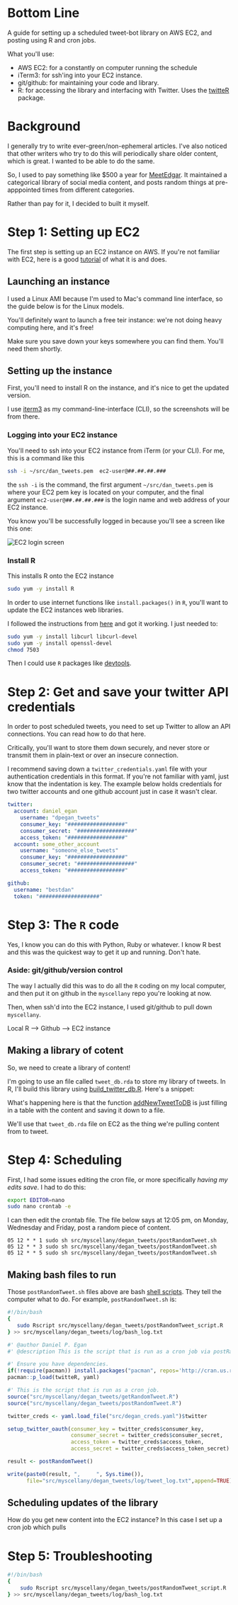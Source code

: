 
# Bottom Line
A guide for setting up a scheduled tweet-bot library on AWS EC2, and posting using R and cron jobs. 

What you'll use:  
- AWS EC2: for a constantly on computer running the schedule   
- iTerm3: for ssh'ing into your EC2 instance.  
- git/github: for maintaining your code and library.   
- R: for accessing the library and interfacing with Twitter. Uses the [twitteR](https://cran.r-project.org/web/packages/twitteR/index.html) package. 


# Background
I generally try to write ever-green/non-ephemeral articles. I've also noticed that other writers who try to do this will periodically share older content, which is great. I wanted to be able to do the same. 
 
So, I used to pay something like $500 a year for [MeetEdgar](www.meetedgar.com). It maintained a categorical library of social media content, and posts random things at pre-apppointed times from different categories. 

Rather than pay for it, I decided to built it myself. 


# Step 1: Setting up EC2
The first step is setting up an EC2 instance on AWS. If you're not familiar with EC2, here is a good [tutorial](https://www.datacamp.com/community/tutorials/aws-ec2-beginner-tutorial) of what it is and does. 

## Launching an instance
I used a Linux AMI because I'm used to Mac's command line interface, so the guide below is for the Linux models. 

You'll definitely want to launch a free teir instance: we're not doing heavy computing here, and it's free! 

Make sure you save down your keys somewhere you can find them. You'll need them shortly.

## Setting up the instance
First, you'll need to install R on the instance, and it's nice to get the updated version. 

I use [iterm3](https://www.iterm2.com/) as my command-line-interface (CLI), so the screenshots will be from there.

### Logging into your EC2 instance
You'll need to ssh into your EC2 instance from iTerm (or your CLI). For me, this is a command like this

```bash
ssh -i ~/src/dan_tweets.pem  ec2-user@##.##.##.###
```

the `ssh -i` is the command, the first argument `~/src/dan_tweets.pem` is where your EC2 pem key is located on your computer, and the final argument `ec2-user@##.##.##.###` is the login name and web address of your EC2 instance. 

You know you'll be successfully logged in because you'll see a screen like this one:  

![](ec2_login_screen.png "EC2 login screen")

### Install R

This installs R onto the EC2 instance
```bash
sudo yum -y install R
```

In order to use internet functions like `install.packages()` in `R`, you'll want to update the EC2 instances web libraries. 

I followed the instructions from [here](https://stackoverflow.com/questions/20923209/problems-installing-the-devtools-package) and got it working. I just needed to:

```bash
sudo yum -y install libcurl libcurl-devel
sudo yum -y install openssl-devel
chmod 7503
```
Then I could use `R` packages like [devtools](https://github.com/r-lib/devtools). 

# Step 2: Get and save your twitter API credentials
In order to post scheduled tweets, you need to set up Twitter to allow an API connections. You can read how to do that here. 

Critically, you'll want to store them down securely, and never store or transmit them in plain-text or over an insecure connection. 

I recommend saving down a `twitter_credentials.yaml` file with your authentication credentials in this format. If you're not familiar with yaml, just know that the indentation is key. The example below holds credentials for two twitter accounts and one github account just in case it wasn't clear. 


```yaml
twitter:
  account: daniel_egan
    username: "dpegan_tweets"
    consumer_key: "##################"
    consumer_secret: "##################"
    access_token: "##################"
  account: some_other_account
    username: "someone_else_tweets"
    consumer_key: "##################"
    consumer_secret: "##################"
    access_token: "##################"

github:
  username: "bestdan"
  token: "###################"
```

# Step 3: The `R` code
Yes, I know you can do this with Python, Ruby or whatever. I know R best and this was the quickest way to get it up and running. Don't hate. 

### Aside: git/github/version control

The way I actually did this was to do all the `R` coding on my local computer, and then put it on github in the `myscellany` repo you're looking at now. 

Then, when ssh'd into the EC2 instance, I used git/github to pull down `myscellany`. 

Local R --> Github --> EC2 instance


## Making a library of cotent
So, we need to create a library of content! 

I'm going to use an file called `tweet_db.rda` to store my library of tweets. In R, I'll build this library using [build_twitter_db.R](build_twitter_db.R). Here's a snippet:

What's happening here is that the function [addNewTweetToDB](addNewTweetToDB.R) is just filling in a table with the content and saving it down to a file. 

We'll use that `tweet_db.rda` file on EC2 as the thing we're pulling content from to tweet. 




# Step 4: Scheduling


First, I had some issues editing the cron file, or more specifically _having my edits save_. I had to do this: 

```bash
export EDITOR=nano
sudo nano crontab -e
```

I can then edit the crontab file. The file below says at 12:05 pm, on Monday, Wednesday and Friday, post a random piece of content. 

```crontab
05 12 * * 1 sudo sh src/myscellany/degan_tweets/postRandomTweet.sh
05 12 * * 3 sudo sh src/myscellany/degan_tweets/postRandomTweet.sh
05 12 * * 5 sudo sh src/myscellany/degan_tweets/postRandomTweet.sh
```

## Making bash files to run 
Those `postRandomTweet.sh` files above are bash [shell scripts](https://fileinfo.com/extension/sh). They tell the computer what to do. For example, `postRandomTweet.sh` is:
 
 ```bash
 #!/bin/bash                                                             # Hi! I'm a bash file. 
{
    sudo Rscript src/myscellany/degan_tweets/postRandomTweet_script.R    # As a super-user, please use R to run this file.
} >> src/myscellany/degan_tweets/log/bash_log.txt                        # Send any output to this text file (for troubleshooting.)
```


```r
#' @author Daniel P. Egan
#' @description This is the script that is run as a cron job via postRandomTweet.sh

#' Ensure you have dependencies. 
if(!require(pacman)) install.packages("pacman", repos='http://cran.us.r-project.org')
pacman::p_load(twitteR, yaml)

#' This is the script that is run as a cron job.
source("src/myscellany/degan_tweets/getRandomTweet.R")
source("src/myscellany/degan_tweets/postRandomTweet.R")

twitter_creds <- yaml.load_file("src/degan_creds.yaml")$twitter

setup_twitter_oauth(consumer_key = twitter_creds$consumer_key, 
                    consumer_secret = twitter_creds$consumer_secret, 
                    access_token = twitter_creds$access_token, 
                    access_secret = twitter_creds$access_token_secret)

result <- postRandomTweet()

write(paste0(result, ",     ", Sys.time()),
      file="src/myscellany/degan_tweets/log/tweet_log.txt",append=TRUE)

```

## Scheduling updates of the library
How do you get new content into the EC2 instance? In this case I set up a cron job which pulls 

# Step 5: Troubleshooting

```bash
#!/bin/bash
{
    sudo Rscript src/myscellany/degan_tweets/postRandomTweet_script.R
} >> src/myscellany/degan_tweets/log/bash_log.txt
```